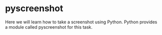 # pyscreenshot
Here we will learn how to take a screenshot using Python. Python provides a module called pyscreenshot for this task.
